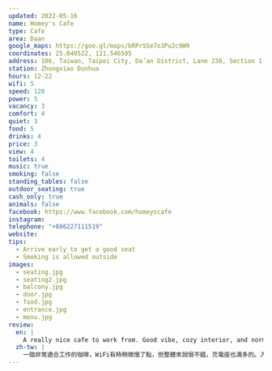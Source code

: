 ```yaml
---
updated: 2022-05-16
name: Homey's Cafe
type: Cafe
area: Daan
google_maps: https://goo.gl/maps/bRPrSSe7o3Pu2c9W9
coordinates: 25.040522, 121.546595
address: 106, Taiwan, Taipei City, Da’an District, Lane 236, Section 1, Dunhua South Road, 36號騷豆花樓上2樓
station: Zhongxiao Dunhua
hours: 12-22
wifi: 5
speed: 120
power: 5
vacancy: 3
comfort: 4
quiet: 3
food: 5
drinks: 4
price: 3
view: 4
toilets: 4
music: true
smoking: false
standing_tables: false
outdoor_seating: true
cash_only: true
animals: false
facebook: https://www.facebook.com/homeyscafe
instagram: 
telephone: "+886227111519"
website: 
tips:
  - Arrive early to get a good seat
  - Smoking is allowed outside
images:
  - seating.jpg
  - seating2.jpg
  - balcony.jpg
  - door.jpg
  - food.jpg
  - entrance.jpg
  - menu.jpg
review:
  en: |
    A really nice cafe to work from. Good vibe, cozy interior, and normally very quiet. You can sit outside on the balcony (but smoking is allowed there). The entrance is a little difficult to find (the entrance is on the second floor of the building). Staff is friendly and food/drinks are good. Wifi can be very hit or miss. It can be slow and unstable at times, so it's good to have a backup mobile hot spot. Plenty of power outlets. Be sure to arrive early to get a good seat before it fills up. Cash only!
  zh-tw: |
    一個非常適合工作的咖啡，WiFi有時稍微慢了點，但整體來說很不錯，充電座也滿多的。入口不太容易找（在二樓）。店員很親切，也提供了很棒的食物。記得早點來挑你最喜歡的位置，別又看著客滿的店內後悔了 ：） 只收現金！
---
```

